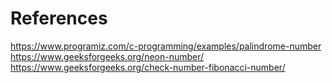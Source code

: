 # References
https://www.programiz.com/c-programming/examples/palindrome-number
https://www.geeksforgeeks.org/neon-number/
https://www.geeksforgeeks.org/check-number-fibonacci-number/
